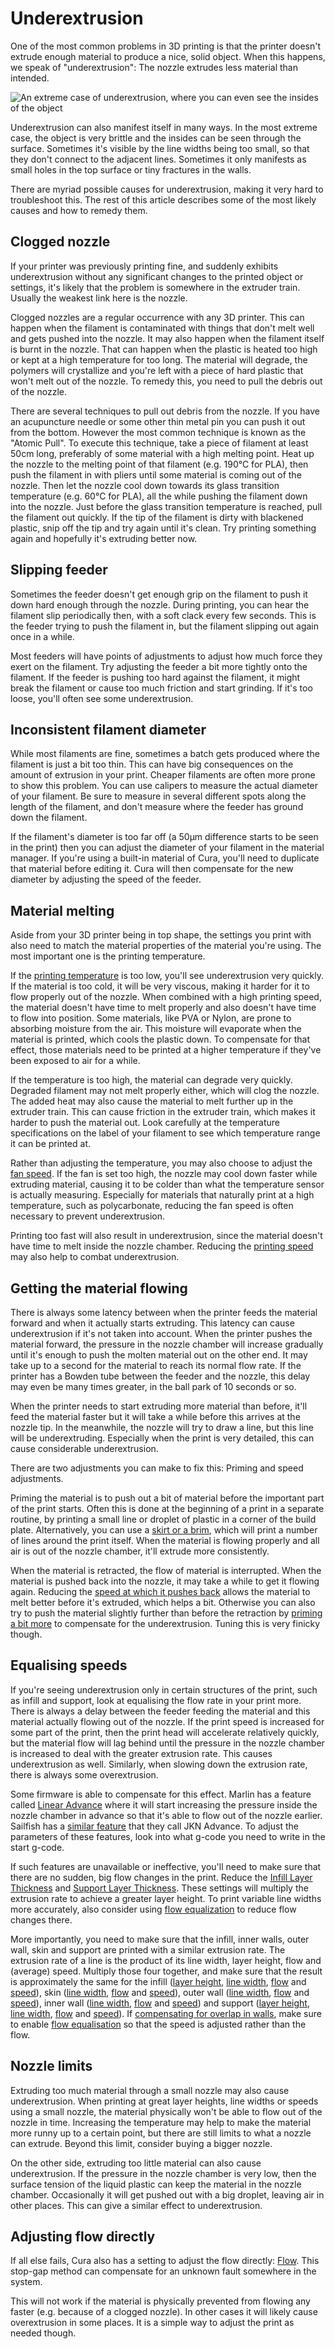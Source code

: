 Underextrusion
====
One of the most common problems in 3D printing is that the printer doesn't extrude enough material to produce a nice, solid object. When this happens, we speak of "underextrusion": The nozzle extrudes less material than intended.

![An extreme case of underextrusion, where you can even see the insides of the object](images/underextrusion.jpg)

Underextrusion can also manifest itself in many ways. In the most extreme case, the object is very brittle and the insides can be seen through the surface. Sometimes it's visible by the line widths being too small, so that they don't connect to the adjacent lines. Sometimes it only manifests as small holes in the top surface or tiny fractures in the walls.

There are myriad possible causes for underextrusion, making it very hard to troubleshoot this. The rest of this article describes some of the most likely causes and how to remedy them.

Clogged nozzle
----
If your printer was previously printing fine, and suddenly exhibits underextrusion without any significant changes to the printed object or settings, it's likely that the problem is somewhere in the extruder train. Usually the weakest link here is the nozzle.

Clogged nozzles are a regular occurrence with any 3D printer. This can happen when the filament is contaminated with things that don't melt well and gets pushed into the nozzle. It may also happen when the filament itself is burnt in the nozzle. That can happen when the plastic is heated too high or kept at a high temperature for too long. The material will degrade, the polymers will crystallize and you're left with a piece of hard plastic that won't melt out of the nozzle. To remedy this, you need to pull the debris out of the nozzle.

There are several techniques to pull out debris from the nozzle. If you have an acupuncture needle or some other thin metal pin you can push it out from the bottom. However the most common technique is known as the "Atomic Pull". To execute this technique, take a piece of filament at least 50cm long, preferably of some material with a high melting point. Heat up the nozzle to the melting point of that filament (e.g. 190°C for PLA), then push the filament in with pliers until some material is coming out of the nozzle. Then let the nozzle cool down towards its glass transition temperature (e.g. 60°C for PLA), all the while pushing the filament down into the nozzle. Just before the glass transition temperature is reached, pull the filament out quickly. If the tip of the filament is dirty with blackened plastic, snip off the tip and try again until it's clean. Try printing something again and hopefully it's extruding better now.

Slipping feeder
----
Sometimes the feeder doesn't get enough grip on the filament to push it down hard enough through the nozzle. During printing, you can hear the filament slip periodically then, with a soft clack every few seconds. This is the feeder trying to push the filament in, but the filament slipping out again once in a while.

Most feeders will have points of adjustments to adjust how much force they exert on the filament. Try adjusting the feeder a bit more tightly onto the filament. If the feeder is pushing too hard against the filament, it might break the filament or cause too much friction and start grinding. If it's too loose, you'll often see some underextrusion.

Inconsistent filament diameter
----
While most filaments are fine, sometimes a batch gets produced where the filament is just a bit too thin. This can have big consequences on the amount of extrusion in your print. Cheaper filaments are often more prone to show this problem. You can use calipers to measure the actual diameter of your filament. Be sure to measure in several different spots along the length of the filament, and don't measure where the feeder has ground down the filament.

If the filament's diameter is too far off (a 50μm difference starts to be seen in the print) then you can adjust the diameter of your filament in the material manager. If you're using a built-in material of Cura, you'll need to duplicate that material before editing it. Cura will then compensate for the new diameter by adjusting the speed of the feeder.

Material melting
----
Aside from your 3D printer being in top shape, the settings you print with also need to match the material properties of the material you're using. The most important one is the printing temperature.

If the [printing temperature](material_print_temperature.md) is too low, you'll see underextrusion very quickly. If the material is too cold, it will be very viscous, making it harder for it to flow properly out of the nozzle. When combined with a high printing speed, the material doesn't have time to melt properly and also doesn't have time to flow into position. Some materials, like PVA or Nylon, are prone to absorbing moisture from the air. This moisture will evaporate when the material is printed, which cools the plastic down. To compensate for that effect, those materials need to be printed at a higher temperature if they've been exposed to air for a while.

If the temperature is too high, the material can degrade very quickly. Degraded filament may not melt properly either, which will clog the nozzle. The added heat may also cause the material to melt further up in the extruder train. This can cause friction in the extruder train, which makes it harder to push the material out. Look carefully at the temperature specifications on the label of your filament to see which temperature range it can be printed at.

Rather than adjusting the temperature, you may also choose to adjust the [fan speed](cool_fan_speed.md). If the fan is set too high, the nozzle may cool down faster while extruding material, causing it to be colder than what the temperature sensor is actually measuring. Especially for materials that naturally print at a high temperature, such as polycarbonate, reducing the fan speed is often necessary to prevent underextrusion.

Printing too fast will also result in underextrusion, since the material doesn't have time to melt inside the nozzle chamber. Reducing the [printing speed](speed_print.md) may also help to combat underextrusion.

Getting the material flowing
----
There is always some latency between when the printer feeds the material forward and when it actually starts extruding. This latency can cause underextrusion if it's not taken into account. When the printer pushes the material forward, the pressure in the nozzle chamber will increase gradually until it's enough to push the molten material out on the other end. It may take up to a second for the material to reach its normal flow rate. If the printer has a Bowden tube between the feeder and the nozzle, this delay may even be many times greater, in the ball park of 10 seconds or so.

When the printer needs to start extruding more material than before, it'll feed the material faster but it will take a while before this arrives at the nozzle tip. In the meanwhile, the nozzle will try to draw a line, but this line will be underextruding. Especially when the print is very detailed, this can cause considerable underextrusion.

There are two adjustments you can make to fix this: Priming and speed adjustments.

Priming the material is to push out a bit of material before the important part of the print starts. Often this is done at the beginning of a print in a separate routine, by printing a small line or droplet of plastic in a corner of the build plate. Alternatively, you can use a [skirt or a brim](adhesion_type.md), which will print a number of lines around the print itself. When the material is flowing properly and all air is out of the nozzle chamber, it'll extrude more consistently.

When the material is retracted, the flow of material is interrupted. When the material is pushed back into the nozzle, it may take a while to get it flowing again. Reducing the [speed at which it pushes back](retraction_prime_speed.md) allows the material to melt better before it's extruded, which helps a bit. Otherwise you can also try to push the material slightly further than before the retraction by [priming a bit more](retraction_extra_prime_amount.md) to compensate for the underextrusion. Tuning this is very finicky though.

Equalising speeds
----
If you're seeing underextrusion only in certain structures of the print, such as infill and support, look at equalising the flow rate in your print more. There is always a delay between the feeder feeding the material and this material actually flowing out of the nozzle. If the print speed is increased for some part of the print, then the print head will accelerate relatively quickly, but the material flow will lag behind until the pressure in the nozzle chamber is increased to deal with the greater extrusion rate. This causes underextrusion as well. Similarly, when slowing down the extrusion rate, there is always some overextrusion.

Some firmware is able to compensate for this effect. Marlin has a feature called [Linear Advance](http://marlinfw.org/docs/features/lin_advance.html) where it will start increasing the pressure inside the nozzle chamber in advance so that it's able to flow out of the nozzle earlier. Sailfish has a [similar feature](https://www.sailfishfirmware.com/doc/tuning-jkn-advance.html) that they call JKN Advance. To adjust the parameters of these features, look into what g-code you need to write in the start g-code.

If such features are unavailable or ineffective, you'll need to make sure that there are no sudden, big flow changes in the print. Reduce the [Infill Layer Thickness](infill_sparse_thickness.md) and [Support Layer Thickness](support_infill_sparse_thickness.md). These settings will multiply the extrusion rate to achieve a greater layer height.<!--if cura_version>=5.0--> To print variable line widths more accurately, also consider using [flow equalization](speed_equalize_flow_width_factor.md) to reduce flow changes there.<!--endif-->

More importantly, you need to make sure that the infill, inner walls, outer wall, skin and support are printed with a similar extrusion rate. The extrusion rate of a line is the product of its line width, layer height, flow and (average) speed. Multiply those four together, and make sure that the result is approximately the same for the infill ([layer height](infill_sparse_thickness.md), [line width](infill_line_width.md), [flow](infill_material_flow.md) and [speed](speed_infill.md)), skin ([line width](skin_line_width.md), [flow](skin_material_flow.md) and [speed](speed_topbottom.md)), outer wall ([line width](wall_line_width_0.md), [flow](wall_0_material_flow.md) and [speed](speed_wall_0.md)), inner wall ([line width](wall_line_width_x.md), [flow](wall_x_material_flow.md) and [speed](speed_wall_x.md)) and support ([layer height](support_infill_sparse_thickness.md), [line width](support_line_width.md), [flow](support_material_flow.md) and [speed](speed_support.md)). If [compensating for overlap in walls](travel_compensate_overlapping_walls_enabled.md), make sure to enable [flow equalisation](speed_equalize_flow_enabled.md) so that the speed is adjusted rather than the flow.

Nozzle limits
----
Extruding too much material through a small nozzle may also cause underextrusion. When printing at great layer heights, line widths or speeds using a small nozzle, the material physically won't be able to flow out of the nozzle in time. Increasing the temperature may help to make the material more runny up to a certain point, but there are still limits to what a nozzle can extrude. Beyond this limit, consider buying a bigger nozzle.

On the other side, extruding too little material can also cause underextrusion. If the pressure in the nozzle chamber is very low, then the surface tension of the liquid plastic can keep the material in the nozzle chamber. Occasionally it will get pushed out with a big droplet, leaving air in other places. This can give a similar effect to underextrusion.

Adjusting flow directly
----
If all else fails, Cura also has a setting to adjust the flow directly: [Flow](material_flow.md). This stop-gap method can compensate for an unknown fault somewhere in the system.

This will not work if the material is physically prevented from flowing any faster (e.g. because of a clogged nozzle). In other cases it will likely cause overextrusion in some places. It is a simple way to adjust the print as needed though.